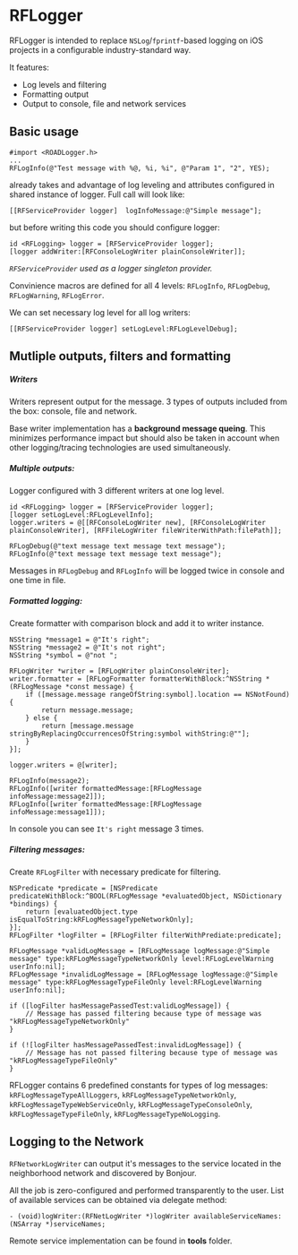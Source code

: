 # RFLogger

RFLogger is intended to replace `NSLog`/`fprintf`-based logging on iOS projects in a configurable industry-standard way. 

It features:

* Log levels and filtering 
* Formatting output
* Output to console, file and network services

## Basic usage
```objc
#import <ROADLogger.h>
...
RFLogInfo(@"Test message with %@, %i, %i", @"Param 1", "2", YES);
```
already takes and advantage of log leveling and attributes configured in shared instance of logger. Full call will look like: 
```objc
[[RFServiceProvider logger]  logInfoMessage:@"Simple message"];
```
but before writing this code you should configure logger:
```objc
id <RFLogging> logger = [RFServiceProvider logger];
[logger addWriter:[RFConsoleLogWriter plainConsoleWriter]];
```
*`RFServiceProvider` used as a logger singleton provider.*  

Convinience macros are defined for all 4 levels:
`RFLogInfo`, `RFLogDebug`, `RFLogWarning`, `RFLogError`.

We can set necessary log level for all log writers:
```objc
[[RFServiceProvider logger] setLogLevel:RFLogLevelDebug];
```
## Mutliple outputs, filters and formatting

##### Writers
Writers represent output for the message. 3 types of outputs included from the box: console, file and network.

Base writer implementation has a **background message queing**. This minimizes performance impact but should also be taken in account when other logging/tracing technologies are used simultaneously.

##### Multiple outputs:
Logger configured with 3 different writers at one log level. 
```objc
id <RFLogging> logger = [RFServiceProvider logger];
[logger setLogLevel:RFLogLevelInfo];
logger.writers = @[[RFConsoleLogWriter new], [RFConsoleLogWriter plainConsoleWriter], [RFFileLogWriter fileWriterWithPath:filePath]];
    
RFLogDebug(@"text message text message text message");
RFLogInfo(@"text message text message text message");
```
Messages in `RFLogDebug` and `RFLogInfo`  will be logged twice in console and one time in file.

##### Formatted logging:
Create formatter with comparison block and add it to writer instance. 
```objc
NSString *message1 = @"It's right";
NSString *message2 = @"It's not right";
NSString *symbol = @"not ";
    
RFLogWriter *writer = [RFLogWriter plainConsoleWriter];
writer.formatter = [RFLogFormatter formatterWithBlock:^NSString *(RFLogMessage *const message) {
    if ([message.message rangeOfString:symbol].location == NSNotFound) {
        return message.message;
    } else {
        return [message.message stringByReplacingOccurrencesOfString:symbol withString:@""];
    }
}];

logger.writers = @[writer];
    
RFLogInfo(message2);
RFLogInfo([writer formattedMessage:[RFLogMessage infoMessage:message2]]);
RFLogInfo([writer formattedMessage:[RFLogMessage infoMessage:message1]]);
```
In console you can see `It's right` message 3 times.

##### Filtering messages:
Create `RFLogFilter` with necessary predicate for filtering. 
```objc
NSPredicate *predicate = [NSPredicate predicateWithBlock:^BOOL(RFLogMessage *evaluatedObject, NSDictionary *bindings) {
    return [evaluatedObject.type isEqualToString:kRFLogMessageTypeNetworkOnly];
}];
RFLogFilter *logFilter = [RFLogFilter filterWithPrediate:predicate];
    
RFLogMessage *validLogMessage = [RFLogMessage logMessage:@"Simple message" type:kRFLogMessageTypeNetworkOnly level:RFLogLevelWarning userInfo:nil];
RFLogMessage *invalidLogMessage = [RFLogMessage logMessage:@"Simple message" type:kRFLogMessageTypeFileOnly level:RFLogLevelWarning userInfo:nil];

if ([logFilter hasMessagePassedTest:validLogMessage]) {
    // Message has passed filtering because type of message was "kRFLogMessageTypeNetworkOnly"
}
    
if (![logFilter hasMessagePassedTest:invalidLogMessage]) {
    // Message has not passed filtering because type of message was "kRFLogMessageTypeFileOnly"
}
```

RFLogger contains 6 predefined constants for types of log messages: `kRFLogMessageTypeAllLoggers`, `kRFLogMessageTypeNetworkOnly`, `kRFLogMessageTypeWebServiceOnly`, `kRFLogMessageTypeConsoleOnly`, `kRFLogMessageTypeFileOnly`, `kRFLogMessageTypeNoLogging`.

## Logging to the Network
`RFNetworkLogWriter` can output it's messages to the service located in the neighborhood network and discovered by Bonjour.

All the job is zero-configured and performed transparently to the user. List of available services can be obtained via delegate method:
```objc		
- (void)logWriter:(RFNetLogWriter *)logWriter availableServiceNames:(NSArray *)serviceNames;
```	
Remote service implementation can be found in **tools** folder.
